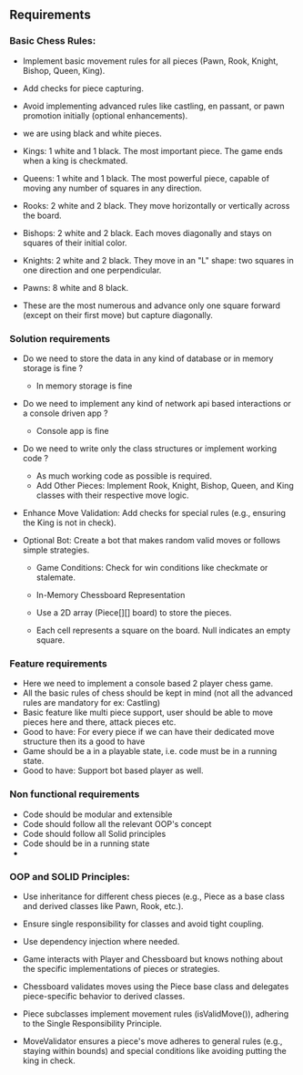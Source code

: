 ## Requirements

### Basic Chess Rules:

- Implement basic movement rules for all pieces (Pawn, Rook, Knight, Bishop, Queen, King).

- Add checks for piece capturing.

- Avoid implementing advanced rules like castling, en passant, or pawn promotion initially (optional enhancements).
- we are using black and white pieces.
- Kings: 1 white and 1 black. The most important piece. The game ends when a king is checkmated.

- Queens: 1 white and 1 black. The most powerful piece, capable of moving any number of squares in any direction.

- Rooks: 2 white and 2 black. They move horizontally or vertically across the board.

- Bishops: 2 white and 2 black. Each moves diagonally and stays on squares of their initial color.

- Knights: 2 white and 2 black. They move in an "L" shape: two squares in one direction and one perpendicular.

- Pawns: 8 white and 8 black.
- These are the most numerous and advance only one square forward (except on their first move) but capture diagonally.

### Solution requirements

- Do we need to store the data in any kind of database or in memory storage is fine ?
  - In memory storage is fine
- Do we need to implement any kind of network api based interactions or a console driven app ?
  - Console app is fine
- Do we need to write only the class structures or implement working code ?
  - As much working code as possible is required.
  - Add Other Pieces: Implement Rook, Knight, Bishop, Queen, and King classes with their respective move logic.

- Enhance Move Validation: Add checks for special rules (e.g., ensuring the King is not in check).

- Optional Bot: Create a bot that makes random valid moves or follows simple strategies.

  - Game Conditions: Check for win conditions like checkmate or stalemate.
  - In-Memory Chessboard Representation
  - Use a 2D array (Piece[][] board) to store the pieces.

  - Each cell represents a square on the board. Null indicates an empty square.

### Feature requirements

- Here we need to implement a console based 2 player chess game.
- All the basic rules of chess should be kept in mind (not all the advanced rules are mandatory for ex: Castling)
- Basic feature like multi piece support, user should be able to move pieces here and there, attack pieces etc.
- Good to have: For every piece if we can have their dedicated move structure then its a good to have
- Game should be a in a playable state, i.e. code must be in a running state.
- Good to have: Support bot based player as well.


### Non functional requirements

- Code should be modular and extensible
- Code should follow all the relevant OOP's concept
- Code should follow all Solid principles
- Code should be in a running state
- 
### OOP and SOLID Principles:

- Use inheritance for different chess pieces (e.g., Piece as a base class and derived classes like Pawn, Rook, etc.).

- Ensure single responsibility for classes and avoid tight coupling.

- Use dependency injection where needed.
- Game interacts with Player and Chessboard but knows nothing about the specific implementations of pieces or strategies.

 - Chessboard validates moves using the Piece base class and delegates piece-specific behavior to derived classes.

 - Piece subclasses implement movement rules (isValidMove()), adhering to the Single Responsibility Principle.

- MoveValidator ensures a piece's move adheres to general rules (e.g., staying within bounds) and special conditions like avoiding putting the king in check.
